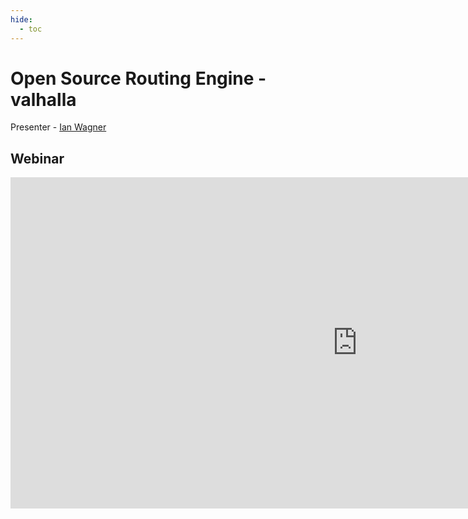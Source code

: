 ```yaml
---
hide:
  - toc
---
```

# Open Source Routing Engine - valhalla


Presenter - [Ian Wagner](https://www.linkedin.com/in/ian-w-wagner/)

## Webinar

<iframe  width="1110" height="530" src="https://www.youtube.com/embed/FpyEld_CImo?si=yGZ0lW-Mw3sfDtb4" title="YouTube video player" frameborder="0" allow="accelerometer; autoplay; clipboard-write; encrypted-media; gyroscope; picture-in-picture; web-share" allowfullscreen></iframe>
